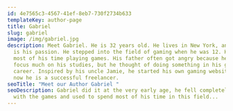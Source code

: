 ```yaml
---
id: 4e7565c3-4567-41ef-8eb7-730f2734b633
templateKey: author-page
title: Gabriel
slug: gabriel
image: /img/gabriel.jpg
description: Meet Gabriel. He is 32 years old. He lives in New York, and gaming
  is his passion. He stepped into the field of gaming when he was 12. He spent
  most of his time playing games. His father often got angry because he did not
  focus much on his studies, but he thought of doing something in his gaming
  career. Inspired by his uncle Jamie, he started his own gaming website, and
  now he is a successful freelancer.
seoTitle: "Meet our Author Gabriel "
seoDescription: Gabriel did it at the very early age, he fell completely in love
  with the games and used to spend most of his time in this field...
---
```

